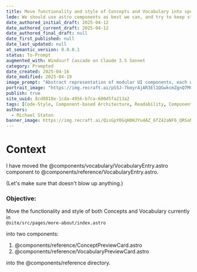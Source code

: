 ```yaml
---
title: Move functionality and style of Concepts and Vocabulary into specific components
lede: We should use astro components as best we can, and try to keep styles managably within their own components
date_authored_initial_draft: 2025-04-12
date_authored_current_draft: 2025-04-12
date_authored_final_draft: null
date_first_published: null
date_last_updated: null
at_semantic_version: 0.0.0.1
status: To-Prompt
augmented_with: Windsurf Cascade on Claude 3.5 Sonnet
category: Prompted
date_created: 2025-04-16
date_modified: 2025-04-19
image_prompt: "Abstract representation of modular UI components, each with distinct styles and icons, being assembled like building blocks in a developer's workspace."
portrait_image: "https://img.recraft.ai/pS5J-7kmyrAjAR3El1QGwkcmZgnQ7MC0WOBNV4hJUcU/rs:fit:1024:1820:0/raw:1/plain/abs://external/images/f8b4675d-9f3b-4033-9c2e-be797aad7121"
publish: true
site_uuid: 8cd0018e-1cda-4956-b7ca-600d5fa213a2
tags: [Code-Style, Component-based Architecture, Readability, Component-Management]
authors:
  - Michael Staton
banner_image: https://img.recraft.ai/QisGpY0GqH0HJYu4AZ_6fZ42aNF6_QRSoNfIT4wiyfg/rs:fit:1024:2048:0/raw:1/plain/abs://external/images/a46ca94b-3170-4f97-bb20-eec3dadb0d65
---
```


# Context

I have moved the @components/vocabulary/VocabularyEntry.astro component to @components/reference/VocabularyEntry.astro.

(Let's make sure that doesn't blow up anything.)

### Objective:

Move the functionality and style of both Concepts and Vocabulary currently in  
`@site/src/pages/more-about/index.astro`

into two components:

1. @components/reference/ConceptPreviewCard.astro
2. @components/reference/VocabularyPreviewCard.astro

into the @components/reference directory.
